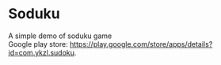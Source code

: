 # Soduku
A simple demo of soduku game  
Google play store: https://play.google.com/store/apps/details?id=com.ykzl.sudoku.
